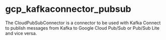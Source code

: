 # gcp_kafkaconnector_pubsub
The CloudPubSubConnector is a connector to be used with Kafka Connect to publish messages from Kafka to Google Cloud Pub/Sub or Pub/Sub Lite and vice versa.
